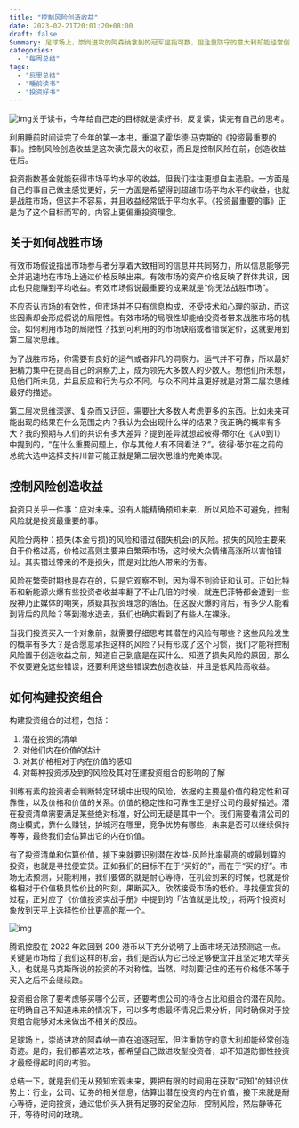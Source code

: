 ```yaml
---
title: "控制风险创造收益"
date: 2023-02-21T20:01:20+08:00
draft: false
Summary: 足球场上，崇尚进攻的阿森纳拿到的冠军屈指可数，但注重防守的意大利却能经常创造奇迹。是的，我们都喜欢进攻，都希望自己做进攻型投资者，却不知道防御性投资才经得起时间的考验。
categories:
  - "每周总结"
tags:
  - "反思总结"
  - "睡前读书"
  - "投资好书"
---
```


![img](https://cdn.nlark.com/yuque/0/2023/jpeg/177619/1676982910175-84237b1d-7ec6-443c-9e7e-c3121f679470.jpeg)关于读书，今年给自己定的目标就是读好书，反复读，读完有自己的思考。

利用睡前时间读完了今年的第一本书，重温了霍华德·马克斯的《投资最重要的事》。控制风险创造收益是这次读完最大的收获，而且是控制风险在前，创造收益在后。

投资指数基金就能获得市场平均水平的收益，但我们往往更想自主选股。一方面是自己的事自己做主感觉更好，另一方面是希望得到超越市场平均水平的收益，也就是战胜市场，但这并不容易，并且收益经常低于平均水平。《投资最重要的事》正是为了这个目标而写的，内容上更偏重投资理念。

## 关于如何战胜市场

有效市场假说指出市场参与者分享着大致相同的信息并共同努力，所以信息能够完全并迅速地在市场上通过价格反映出来。有效市场的资产价格反映了群体共识，因此也只能赚到平均收益。有效市场假说最重要的成果就是“你无法战胜市场”。

不应否认市场的有效性，但市场并不只有信息构成，还受技术和心理的驱动，而这些因素却会形成假说的局限性。有效市场的局限性却能给投资者带来战胜市场的机会。如何利用市场的局限性？找到可利用的的市场缺陷或者错误定价，这就要用到第二层次思维。

为了战胜市场，你需要有良好的运气或者非凡的洞察力。运气并不可靠，所以最好把精力集中在提高自己的洞察力上，成为领先大多数人的少数人。想他们所未想，见他们所未见，并且反应和行为与众不同。与众不同并且更好就是对第二层次思维最好的描述。

第二层次思维深邃、复杂而又迂回，需要比大多数人考虑更多的东西。比如未来可能出现的结果在什么范围之内？我认为会出现什么样的结果？我正确的概率有多大？我的预期与人们的共识有多大差异？提到差异就想起彼得·蒂尔在《从0到1》中提到的，“在什么重要问题上，你与其他人有不同看法？”。彼得·蒂尔在之前的总统大选中选择支持川普可能正就是第二层次思维的完美体现。

## 控制风险创造收益

投资只关乎一件事：应对未来。没有人能精确预知未来，所以风险不可避免，控制风险就是投资最重要的事。

风险分两种：损失(本金亏损)的风险和错过(错失机会)的风险。损失的风险主要来自于价格过高，价格过高则主要来自繁荣市场，这时候大众情绪高涨所以害怕错过。其实错过带来的不是损失，而是对比他人带来的伤害。

风险在繁荣时期也是存在的，只是它观察不到，因为得不到验证和认可。正如比特币和新能源火爆有些投资者收益率翻了不止几倍的时候，就连巴菲特都会遭到一些股神乃止媒体的嘲笑，质疑其投资理念的落伍。在这股火爆的背后，有多少人能看到背后的风险？等到潮水退去，我们也确实看到了有些人在裸泳。

当我们投资买入一个对象前，就需要仔细思考其潜在的风险有哪些？这些风险发生的概率有多大？是否愿意承担这样的风险？只有形成了这个习惯，我们才能将控制风险置于创造收益之前，知道自己到底是在买什么。知道了损失风险的原因，那么不仅要避免这些错误，还要利用这些错误去创造收益，并且是低风险高收益。

## 如何构建投资组合

构建投资组合的过程，包括：

1. 潜在投资的清单
2. 对他们内在价值的估计
3. 对其价格相对于内在价值的感知
4. 对每种投资涉及到的风险及其对在建投资组合的影响的了解

训练有素的投资者会判断特定环境中出现的风险，依据的主要是价值的稳定性和可靠性，以及价格和价值的关系。价值的稳定性和可靠性正是好公司的最好描述。潜在投资清单需要满足某些绝对标准，好公司无疑是其中一个。我们需要看清公司的商业模式，靠什么赚钱，护城河在哪里，竞争优势有哪些，未来是否可以继续保持等等，最终我们会估算出它的内在价值。

有了投资清单和估算价值，接下来就要识别潜在收益-风险比率最高的或最划算的投资，也就是寻找便宜货。正如我们的目标不在于“买好的”，而在于“买的好”。市场无法预测，只能利用，我们要做的就是耐心等待，在机会到来的时候，也就是价格相对于价值极具性价比的时刻，果断买入，欣然接受市场的低价。寻找便宜货的过程，正对应了《价值投资实战手册》中提到的「估值就是比较」，将两个投资对象放到天平上选择性价比更高的那一个。

![img](https://cdn.nlark.com/yuque/0/2023/jpeg/177619/1676982936830-9a30d9a0-f900-493f-a330-adbfe8a75b8c.jpeg)

腾讯控股在 2022 年跌回到 200 港币以下充分说明了上面市场无法预测这一点。关键是市场给了我们这样的机会，我们是否认为它已经足够便宜并且坚定地大举买入，也就是马克斯所说的投资的不对称性。当然，时刻要记住的还有价格低不等于买入之后不会继续跌。

投资组合除了要考虑够买哪个公司，还要考虑公司的持仓占比和组合的潜在风险。在明确自己不知道未来的情况下，可以多考虑最坏情况后果分析，同时确保对于投资组合能够对未来做出不相关的反应。

足球场上，崇尚进攻的阿森纳一直在追逐冠军，但注重防守的意大利却能经常创造奇迹。是的，我们都喜欢进攻，都希望自己做进攻型投资者，却不知道防御性投资才最经得起时间的考验。

总结一下，就是我们无从预知宏观未来，要把有限的时间用在获取“可知”的知识优势上：行业，公司、证券的相关信息，估算出潜在投资的内在价值，接下来就是耐心等待，逆向投资，通过低价买入拥有足够的安全边际，控制风险，然后静等花开，等待时间的玫瑰。